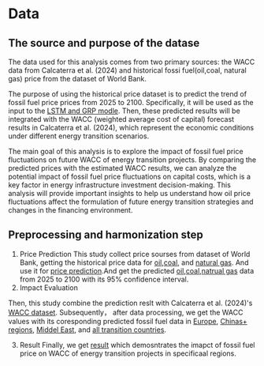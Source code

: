 # Data

## The source and purpose of the datase
The data used for this analysis comes from two primary sources: the WACC data from Calcaterra et al. (2024) and historical fossi fuel(oil,coal, natural gas) price from the dataset of World Bank.

The purpose of using the historical price dataset is to predict the trend of fossil fuel price prices from 2025 to 2100. Specifically, it will be used as the input to the [LSTM and GRP modle](https://github.com/GreenComp-ERC/Shilin_ImpactOfFossilFeulPrice/tree/main/code). Then, these predicted results will be integrated with the WACC (weighted average cost of capital) forecast results in Calcaterra et al. (2024), which represent the economic conditions under different energy transition scenarios.

The main goal of this analysis is to explore the impact of fossil fuel price fluctuations on future WACC of energy transition projects. By comparing the predicted prices with the estimated WACC results, we can analyze the potential impact of fossil fuel price fluctuations on capital costs, which is a key factor in energy infrastructure investment decision-making. This analysis will provide important insights to help us understand how oil price fluctuations affect the formulation of future energy transition strategies and changes in the financing environment.

## Preprocessing and harmonization step
1. Price Prediction
This study collect price sourses from dataset of World Bank, getting the historical price data for [oil](https://github.com/GreenComp-ERC/Shilin_ImpactOfFossilFeulPrice/edit/main/data/README.md),[coal](https://github.com/GreenComp-ERC/Shilin_ImpactOfFossilFeulPrice/edit/main/data/README.md), and [natural gas](https://github.com/GreenComp-ERC/Shilin_ImpactOfFossilFeulPrice/edit/main/data/README.md). And use it for [price prediction](https://github.com/GreenComp-ERC/Shilin_ImpactOfFossilFeulPrice/tree/main/code).And get the predicted [oil](https://github.com/GreenComp-ERC/Shilin_ImpactOfFossilFeulPrice/edit/main/data/README.md),[coal](https://github.com/GreenComp-ERC/Shilin_ImpactOfFossilFeulPrice/edit/main/data/README.md),[natrual gas](https://raw.githubusercontent.com/GreenComp-ERC/Shilin_ImpactOfFossilFeulPrice/refs/heads/main/data/natural_gas_price_predictions_with_confidence_intervals.csv) data from 2025 to 2100 with its 95% confidence interval.
2. Impact Evaluation

Then, this study combine the prediction reslt with Calcaterra et al. (2024)'s [WACC dataset](https://github.com/GreenComp-ERC/Shilin_ImpactOfFossilFeulPrice/edit/main/data/README.md). Subsequently， after data processing, we get the  WACC values with its coresponding predicted fossil fuel data in [Europe](https://github.com/GreenComp-ERC/Shilin_ImpactOfFossilFeulPrice/edit/main/data/README.md), [Chinas+ regions](https://github.com/GreenComp-ERC/Shilin_ImpactOfFossilFeulPrice/edit/main/data/README.md), [Middel East](https://github.com/GreenComp-ERC/Shilin_ImpactOfFossilFeulPrice/edit/main/data/README.md), and [all transition countries](https://github.com/GreenComp-ERC/Shilin_ImpactOfFossilFeulPrice/edit/main/data/README.md).

3. Result
Finally, we get [result](https://github.com/GreenComp-ERC/Shilin_ImpactOfFossilFeulPrice/edit/main/data/README.md) which demosntrates the imapct of fossil fuel price on WACC of energy transition projects in specificaal regions.
